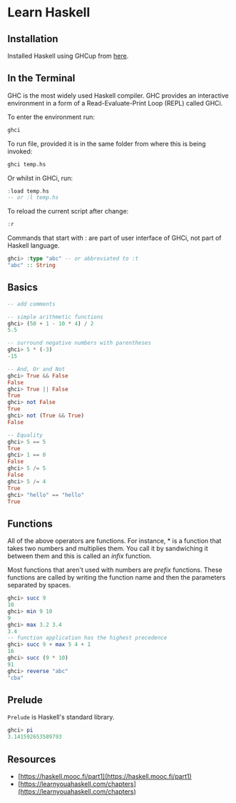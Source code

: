 # Learn Haskell

## Installation

Installed Haskell using GHCup from [here](https://www.haskell.org/ghcup/).

## In the Terminal

GHC is the most widely used Haskell compiler. GHC provides an interactive environment in a form of a Read-Evaluate-Print Loop (REPL) called GHCi.

To enter the environment run:

```bash
ghci
```

To run file, provided it is in the same folder from where this is being invoked:

```bash
ghci temp.hs
```

Or whilst in GHCi, run:

```haskell
:load temp.hs 
-- or :l temp.hs
```

To reload the current script after change:

```haskell
:r
```

Commands that start with : are part of user interface of GHCi, not part of Haskell language.

```haskell
ghci> :type "abc" -- or abbreviated to :t
"abc" :: String
```

## Basics

```haskell
-- add comments

-- simple arithmetic functions
ghci> (50 + 1 - 10 * 4) / 2
5.5

-- surround negative numbers with parentheses
ghci> 5 * (-3)
-15

-- And, Or and Not
ghci> True && False
False
ghci> True || False
True
ghci> not False
True
ghci> not (True && True)
False

-- Equality
ghci> 5 == 5
True
ghci> 1 == 0
False
ghci> 5 /= 5
False
ghci> 5 /= 4
True
ghci> "hello" == "hello"
True
```

## Functions

All of the above operators are functions. For instance, * is a function that takes two numbers and multiplies them. You call it by sandwiching it between them and this is called an *infix* function.

Most functions that aren't used with numbers are *prefix* functions. These functions are called by writing the function name and then the parameters separated by spaces.

```haskell
ghci> succ 9
10
ghci> min 9 10
9
ghci> max 3.2 3.4
3.4
-- function application has the highest precedence
ghci> succ 9 + max 5 4 + 1
16
ghci> succ (9 * 10)
91
ghci> reverse "abc"
"cba"
```

## Prelude

`Prelude` is Haskell's standard library.

```haskell
ghci> pi
3.141592653589793
```

## Resources

- [https://haskell.mooc.fi/part1](https://haskell.mooc.fi/part1)
- [https://learnyouahaskell.com/chapters](https://learnyouahaskell.com/chapters)